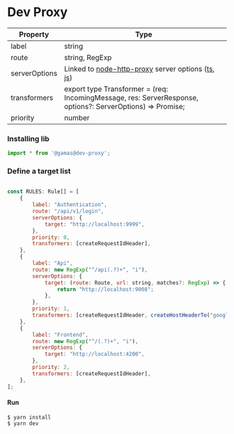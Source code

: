 # Dev Proxy


| Property      | Type |
|---            |---|
| label         | string
| route         | string, RegExp
| serverOptions | Linked to [node-http-proxy](https://github.com/http-party/node-http-proxy) server options ([ts](https://github.com/DefinitelyTyped/DefinitelyTyped/blob/9e2e5af93f9cc2cf434a96e3249a573100e87351/types/http-proxy/index.d.ts#L137), [js](https://github.com/http-party/node-http-proxy/blob/9b96cd725127a024dabebec6c7ea8c807272223d/lib/http-proxy.js#L21))
| transformers  | export type Transformer = (req: IncomingMessage, res: ServerResponse, options?: ServerOptions) => Promise<boolean>;
| priority      | number

### Installing lib
```js
import * from '@gamas@dev-proxy';
```

### Define a target list

```js

const RULES: Rule[] = [
    {
        label: "Authentication",
        route: "/api/v1/login",
        serverOptions: {
            target: "http://localhost:9999",
        },
        priority: 0,
        transformers: [createRequestIdHeader],
    },
    {
        label: "Api",
        route: new RegExp("^/api(.?)+", "i"),
        serverOptions: {
            target: (route: Route, url: string, matches?: RegExp) => {
                return "http://localhost:9008";
            },
        },
        priority: 1,
        transformers: [createRequestIdHeader, createHostHeaderTo("google.com")],
    },
    {
        label: "Frontend",
        route: new RegExp("^/(.?)+", "i"),
        serverOptions: {
            target: "http://localhost:4200",
        },
        priority: 2,
        transformers: [createRequestIdHeader],
    },
];
```
#### Run

```shell
$ yarn install
$ yarn dev
```

